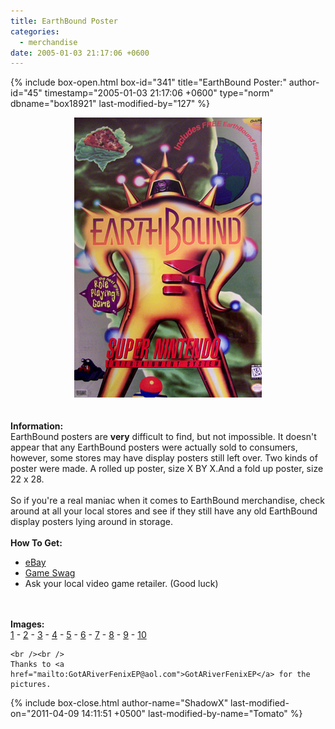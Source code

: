 ```yaml
---
title: EarthBound Poster
categories:
  - merchandise
date: 2005-01-03 21:17:06 +0600
---
```

{% include box-open.html box-id="341" title="EarthBound Poster:" author-id="45" timestamp="2005-01-03 21:17:06 +0600" type="norm" dbname="box18921" last-modified-by="127" %}
	<center>
	<img src="/merchandise/images/ebposter_title.jpg" border="0" alt="EarthBound Poster" />
	</center>
	<br /><br />
	<b>Information:</b>
	<br />
	EarthBound posters are <b>very</b> difficult to find,
	but not impossible. It doesn't appear that
	any EarthBound posters were actually sold to
	consumers, however, some stores may have
	display posters still left over. Two kinds of poster were made. 
	A rolled up poster, size X BY X.And a fold up poster, size 22 x 28.
	<br /><br />
	So if you're a real maniac when it comes to
	EarthBound merchandise, check around at all your
	local stores and see if they still have any old
	EarthBound display posters lying around in storage.
	<br /><br />
	<b>How To Get:</b>
	<br />
	<ul>
	<li><a href="http://www.ebay.com">eBay</a></li>
        <li><a href="http://gameswag.com/view/earthbound-poster/">Game Swag</a></li>
	<li>Ask your local video game retailer. (Good luck)</li>
	</ul>
	<br /><br />
	<b>Images:</b>
	<br />
	<a href="/merchandise/images/ebposter1.jpg">1</a> - <a href="/merchandise/images/ebposter2.jpg">2</a> - <a href="/merchandise/images/ebposter3.jpg">3</a> - 
	<a href="/merchandise/images/ebposter4.jpg">4</a> - <a href="/merchandise/images/ebposter5.jpg">5</a> - <a href="/merchandise/images/ebposter6.jpg">6</a> - 
	<a href="/merchandise/images/ebposter7.jpg">7</a> - <a href="/merchandise/images/ebposter8.jpg">8</a> - <a href="/merchandise/images/ebposter9.jpg">9</a> - 
	<a href="/merchandise/images/ebposter10.jpg">10</a>

	<br /><br />
	Thanks to <a href="mailto:GotARiverFenixEP@aol.com">GotARiverFenixEP</a> for the pictures.
{% include box-close.html author-name="ShadowX" last-modified-on="2011-04-09 14:11:51 +0500" last-modified-by-name="Tomato" %}
